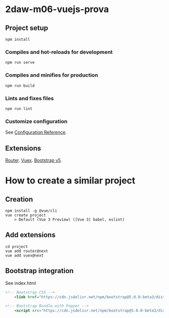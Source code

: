 # 2daw-m06-vuejs-prova

## Project setup
```
npm install
```

### Compiles and hot-reloads for development
```
npm run serve
```

### Compiles and minifies for production
```
npm run build
```

### Lints and fixes files
```
npm run lint
```

### Customize configuration
See [Configuration Reference](https://cli.vuejs.org/config/).

## Extensions
[Router](https://next.router.vuejs.org/).
[Vuex](https://next.vuex.vuejs.org/).
[Bootstrap v5](https://getbootstrap.com/docs/5.0/).

# How to create a similar project

## Creation

```
npm install -g @vue/cli
vue create project
    > Default (Vue 3 Preview) ([Vue 3] babel, eslint)
```

## Add extensions

```
cd project
vue add router@next
vue add vuex@next
```

## Bootstrap integration

See index.html

```html
<!-- Bootstrap CSS -->
    <link href="https://cdn.jsdelivr.net/npm/bootstrap@5.0.0-beta3/dist/css/bootstrap.min.css" rel="stylesheet" integrity="sha384-eOJMYsd53ii+scO/bJGFsiCZc+5NDVN2yr8+0RDqr0Ql0h+rP48ckxlpbzKgwra6" crossorigin="anonymous">

<!-- Bootstrap Bundle with Popper -->
    <script src="https://cdn.jsdelivr.net/npm/bootstrap@5.0.0-beta3/dist/js/bootstrap.bundle.min.js" integrity="sha384-JEW9xMcG8R+pH31jmWH6WWP0WintQrMb4s7ZOdauHnUtxwoG2vI5DkLtS3qm9Ekf" crossorigin="anonymous"></script>
```